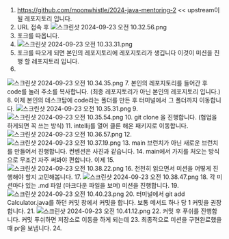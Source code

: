 1. https://github.com/moonwhistle/2024-java-mentoring-2  << upstream이 될 레포지토리 입니다.
2. URL 접속 후 
![스크린샷 2024-09-23 오전 10.32.56.png](..%2F..%2F..%2F..%2F..%2F..%2Fvar%2Ffolders%2Fm4%2Fn9zxyvgx4lx03pl_7nrbhpyr0000gn%2FT%2FTemporaryItems%2FNSIRD_screencaptureui_G2nbee%2F%EC%8A%A4%ED%81%AC%EB%A6%B0%EC%83%B7%202024-09-23%20%EC%98%A4%EC%A0%84%2010.32.56.png)
3. 포크를 따옵니다.
4. ![스크린샷 2024-09-23 오전 10.33.31.png](..%2F..%2F..%2F..%2F..%2F..%2Fvar%2Ffolders%2Fm4%2Fn9zxyvgx4lx03pl_7nrbhpyr0000gn%2FT%2FTemporaryItems%2FNSIRD_screencaptureui_ot2wQT%2F%EC%8A%A4%ED%81%AC%EB%A6%B0%EC%83%B7%202024-09-23%20%EC%98%A4%EC%A0%84%2010.33.31.png)
5. 포크를 따오게 되면 본인의 레포지토리에 레포지토리가 생깁니다 이것이 미션을 진행 할 레포지토리 입니다.
6. 
![스크린샷 2024-09-23 오전 10.34.35.png](..%2F..%2F..%2F..%2F..%2F..%2Fvar%2Ffolders%2Fm4%2Fn9zxyvgx4lx03pl_7nrbhpyr0000gn%2FT%2FTemporaryItems%2FNSIRD_screencaptureui_y6sj0b%2F%EC%8A%A4%ED%81%AC%EB%A6%B0%EC%83%B7%202024-09-23%20%EC%98%A4%EC%A0%84%2010.34.35.png)
7. 본인의 레포지토리를 들어간 후 code를 눌러 주소를 복사합니다. (최종 레포지토리가 아닌 본인의 레포지토리 입니다.)
8. 이제 본인의 데스크탑에 code라는 폴더를 만든 후 터미널에서 그 폴더까지 이동합니다.
![스크린샷 2024-09-23 오전 10.35.31.png](..%2F..%2F..%2F..%2F..%2F..%2Fvar%2Ffolders%2Fm4%2Fn9zxyvgx4lx03pl_7nrbhpyr0000gn%2FT%2FTemporaryItems%2FNSIRD_screencaptureui_Pdbw8N%2F%EC%8A%A4%ED%81%AC%EB%A6%B0%EC%83%B7%202024-09-23%20%EC%98%A4%EC%A0%84%2010.35.31.png)
9. ![스크린샷 2024-09-23 오전 10.35.54.png](..%2F..%2F..%2F..%2F..%2F..%2Fvar%2Ffolders%2Fm4%2Fn9zxyvgx4lx03pl_7nrbhpyr0000gn%2FT%2FTemporaryItems%2FNSIRD_screencaptureui_mThXF2%2F%EC%8A%A4%ED%81%AC%EB%A6%B0%EC%83%B7%202024-09-23%20%EC%98%A4%EC%A0%84%2010.35.54.png)
10. git clone 을 진행합니다. (협업을 하게되면 꼭 쓰는 방식)
11. intellij를 열어 클론 해온 패키지로 이동합니다. 
![스크린샷 2024-09-23 오전 10.36.57.png](..%2F..%2F..%2F..%2F..%2F..%2Fvar%2Ffolders%2Fm4%2Fn9zxyvgx4lx03pl_7nrbhpyr0000gn%2FT%2FTemporaryItems%2FNSIRD_screencaptureui_gTFPrk%2F%EC%8A%A4%ED%81%AC%EB%A6%B0%EC%83%B7%202024-09-23%20%EC%98%A4%EC%A0%84%2010.36.57.png)
12.  ![스크린샷 2024-09-23 오전 10.37.19.png](..%2F..%2F..%2F..%2F..%2F..%2Fvar%2Ffolders%2Fm4%2Fn9zxyvgx4lx03pl_7nrbhpyr0000gn%2FT%2FTemporaryItems%2FNSIRD_screencaptureui_0Vmzdt%2F%EC%8A%A4%ED%81%AC%EB%A6%B0%EC%83%B7%202024-09-23%20%EC%98%A4%EC%A0%84%2010.37.19.png)
13. main 브런치가 아닌 새로운 브런치를 만들어서 진행합니다. 컨벤션은 사진과 같습니다.
14.  main에서 가지를 처오는 방식으로 무조건 자주 써봐야 편합니다.  이제
15. ![스크린샷 2024-09-23 오전 10.38.22.png](..%2F..%2F..%2F..%2F..%2F..%2Fvar%2Ffolders%2Fm4%2Fn9zxyvgx4lx03pl_7nrbhpyr0000gn%2FT%2FTemporaryItems%2FNSIRD_screencaptureui_yAeV78%2F%EC%8A%A4%ED%81%AC%EB%A6%B0%EC%83%B7%202024-09-23%20%EC%98%A4%EC%A0%84%2010.38.22.png)
16. 천천히 읽으면서 미션을 어떻게 진행해야 할지 고민해봅니다. 
17. ![스크린샷 2024-09-23 오전 10.38.47.png](..%2F..%2F..%2F..%2F..%2F..%2Fvar%2Ffolders%2Fm4%2Fn9zxyvgx4lx03pl_7nrbhpyr0000gn%2FT%2FTemporaryItems%2FNSIRD_screencaptureui_3v75qt%2F%EC%8A%A4%ED%81%AC%EB%A6%B0%EC%83%B7%202024-09-23%20%EC%98%A4%EC%A0%84%2010.38.47.png)
18. 각 미션마다 있는 .md 파일 (마크다운 파일을 보며) 미션을 진행합니다.
19. ![스크린샷 2024-09-23 오전 10.40.23.png](..%2F..%2F..%2F..%2F..%2F..%2Fvar%2Ffolders%2Fm4%2Fn9zxyvgx4lx03pl_7nrbhpyr0000gn%2FT%2FTemporaryItems%2FNSIRD_screencaptureui_mLs07a%2F%EC%8A%A4%ED%81%AC%EB%A6%B0%EC%83%B7%202024-09-23%20%EC%98%A4%EC%A0%84%2010.40.23.png)
20. 터미널에서 git add Calculator.java를 하던 커밋 창에서 커밋을 합니다. 보통 메서드 하나 당 1 커밋을 권장합니다.
21. ![스크린샷 2024-09-23 오전 10.41.12.png](..%2F..%2F..%2F..%2F..%2F..%2Fvar%2Ffolders%2Fm4%2Fn9zxyvgx4lx03pl_7nrbhpyr0000gn%2FT%2FTemporaryItems%2FNSIRD_screencaptureui_KoDKQ4%2F%EC%8A%A4%ED%81%AC%EB%A6%B0%EC%83%B7%202024-09-23%20%EC%98%A4%EC%A0%84%2010.41.12.png)
22. 커밋 후 푸쉬를 진행합니다. 커밋 푸쉬하면 저장소로 이동을 하게 되는데 
23. 최종적으로 미션을 구현완료했을 때 pr을 보냅니다. 
24. 
